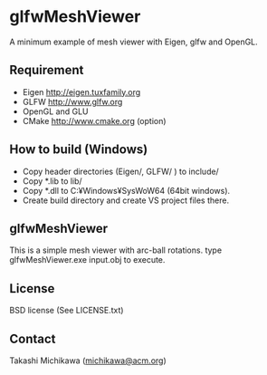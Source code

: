 glfwMeshViewer
==============

A minimum example of mesh viewer with Eigen, glfw and OpenGL.


Requirement
-----------
- Eigen http://eigen.tuxfamily.org 
- GLFW http://www.glfw.org
- OpenGL and GLU
- CMake http://www.cmake.org (option)

How to build (Windows)
-----------------------

- Copy header directories (Eigen/, GLFW/ ) to include/
- Copy *.lib to lib/
- Copy *.dll to C:¥Windows¥SysWoW64 (64bit windows). 
- Create build directory and create VS project files there. 

glfwMeshViewer
--------------
This is a simple mesh viewer with arc-ball rotations. type glfwMeshViewer.exe input.obj to execute. 

License 
-------
BSD license (See LICENSE.txt)

Contact 
-------
Takashi Michikawa (michikawa@acm.org)





